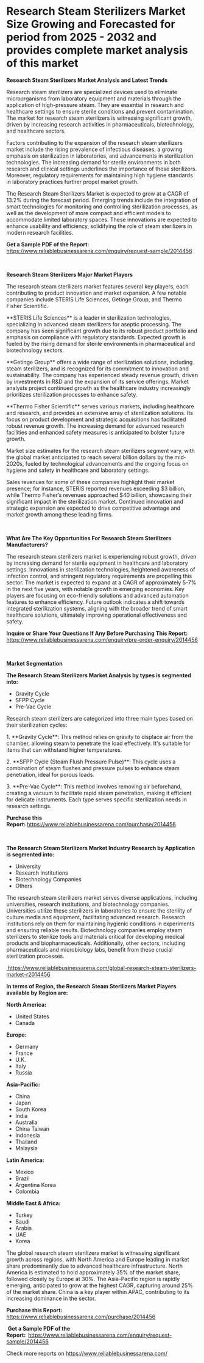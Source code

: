 <p><h1>Research Steam Sterilizers Market Size Growing and Forecasted for period from 2025 - 2032 and provides complete market analysis of this market</h1></p><p><strong>Research Steam Sterilizers Market Analysis and Latest Trends</strong></p>
<p><p>Research steam sterilizers are specialized devices used to eliminate microorganisms from laboratory equipment and materials through the application of high-pressure steam. They are essential in research and healthcare settings to ensure sterile conditions and prevent contamination. The market for research steam sterilizers is witnessing significant growth, driven by increasing research activities in pharmaceuticals, biotechnology, and healthcare sectors.</p><p>Factors contributing to the expansion of the research steam sterilizers market include the rising prevalence of infectious diseases, a growing emphasis on sterilization in laboratories, and advancements in sterilization technologies. The increasing demand for sterile environments in both research and clinical settings underlines the importance of these sterilizers. Moreover, regulatory requirements for maintaining high hygiene standards in laboratory practices further propel market growth.</p><p>The Research Steam Sterilizers Market is expected to grow at a CAGR of 13.2% during the forecast period. Emerging trends include the integration of smart technologies for monitoring and controlling sterilization processes, as well as the development of more compact and efficient models to accommodate limited laboratory spaces. These innovations are expected to enhance usability and efficiency, solidifying the role of steam sterilizers in modern research facilities.</p></p>
<p><strong>Get a Sample PDF of the Report:&nbsp;</strong> <a href="https://www.reliablebusinessarena.com/enquiry/request-sample/2014456?utm_campaign=1990&utm_medium=2&utm_source=Github&utm_content=ia&utm_term=17012025&utm_id=research-steam-sterilizers">https://www.reliablebusinessarena.com/enquiry/request-sample/2014456</a></p>
<p>&nbsp;</p>
<p><strong>Research Steam Sterilizers Major Market Players</strong></p>
<p><p>The research steam sterilizers market features several key players, each contributing to product innovation and market expansion. A few notable companies include STERIS Life Sciences, Getinge Group, and Thermo Fisher Scientific.</p><p>**STERIS Life Sciences** is a leader in sterilization technologies, specializing in advanced steam sterilizers for aseptic processing. The company has seen significant growth due to its robust product portfolio and emphasis on compliance with regulatory standards. Expected growth is fueled by the rising demand for sterile environments in pharmaceutical and biotechnology sectors.</p><p>**Getinge Group** offers a wide range of sterilization solutions, including steam sterilizers, and is recognized for its commitment to innovation and sustainability. The company has experienced steady revenue growth, driven by investments in R&D and the expansion of its service offerings. Market analysts project continued growth as the healthcare industry increasingly prioritizes sterilization processes to enhance safety.</p><p>**Thermo Fisher Scientific** serves various markets, including healthcare and research, and provides an extensive array of sterilization solutions. Its focus on product development and strategic acquisitions has facilitated robust revenue growth. The increasing demand for advanced research facilities and enhanced safety measures is anticipated to bolster future growth.</p><p>Market size estimates for the research steam sterilizers segment vary, with the global market anticipated to reach several billion dollars by the mid-2020s, fueled by technological advancements and the ongoing focus on hygiene and safety in healthcare and laboratory settings.</p><p>Sales revenues for some of these companies highlight their market presence; for instance, STERIS reported revenues exceeding $3 billion, while Thermo Fisher’s revenues approached $40 billion, showcasing their significant impact in the sterilization market. Continued innovation and strategic expansion are expected to drive competitive advantage and market growth among these leading firms.</p></p>
<p>&nbsp;</p>
<p><strong>What Are The Key Opportunities For Research Steam Sterilizers Manufacturers?</strong></p>
<p><p>The research steam sterilizers market is experiencing robust growth, driven by increasing demand for sterile equipment in healthcare and laboratory settings. Innovations in sterilization technologies, heightened awareness of infection control, and stringent regulatory requirements are propelling this sector. The market is expected to expand at a CAGR of approximately 5-7% in the next five years, with notable growth in emerging economies. Key players are focusing on eco-friendly solutions and advanced automation features to enhance efficiency. Future outlook indicates a shift towards integrated sterilization systems, aligning with the broader trend of smart healthcare solutions, ultimately improving operational effectiveness and safety.</p></p>
<p><strong>Inquire or Share Your Questions If Any Before Purchasing This Report:</strong> <a href="https://www.reliablebusinessarena.com/enquiry/pre-order-enquiry/2014456?utm_campaign=1990&utm_medium=2&utm_source=Github&utm_content=ia&utm_term=17012025&utm_id=research-steam-sterilizers">https://www.reliablebusinessarena.com/enquiry/pre-order-enquiry/2014456</a></p>
<p>&nbsp;</p>
<p><strong>Market Segmentation</strong></p>
<p><strong>The Research Steam Sterilizers Market Analysis by types is segmented into:</strong></p>
<p><ul><li>Gravity Cycle</li><li>SFPP Cycle</li><li>Pre-Vac Cycle</li></ul></p>
<p><p>Research steam sterilizers are categorized into three main types based on their sterilization cycles: </p><p>1. **Gravity Cycle**: This method relies on gravity to displace air from the chamber, allowing steam to penetrate the load effectively. It's suitable for items that can withstand higher temperatures.</p><p>2. **SFPP Cycle (Steam Flush Pressure Pulse)**: This cycle uses a combination of steam flushes and pressure pulses to enhance steam penetration, ideal for porous loads.</p><p>3. **Pre-Vac Cycle**: This method involves removing air beforehand, creating a vacuum to facilitate rapid steam penetration, making it efficient for delicate instruments. Each type serves specific sterilization needs in research settings.</p></p>
<p><strong>Purchase this Report:&nbsp;</strong><a href="https://www.reliablebusinessarena.com/purchase/2014456?utm_campaign=1990&utm_medium=2&utm_source=Github&utm_content=ia&utm_term=17012025&utm_id=research-steam-sterilizers">https://www.reliablebusinessarena.com/purchase/2014456</a></p>
<p>&nbsp;</p>
<p><strong>The Research Steam Sterilizers Market Industry Research by Application is segmented into:</strong></p>
<p><ul><li>University</li><li>Research Institutions</li><li>Biotechnology Companies</li><li>Others</li></ul></p>
<p><p>The research steam sterilizers market serves diverse applications, including universities, research institutions, and biotechnology companies. Universities utilize these sterilizers in laboratories to ensure the sterility of culture media and equipment, facilitating advanced research. Research institutions rely on them for maintaining hygienic conditions in experiments and ensuring reliable results. Biotechnology companies employ steam sterilizers to sterilize tools and materials critical for developing medical products and biopharmaceuticals. Additionally, other sectors, including pharmaceuticals and microbiology labs, benefit from these crucial sterilization processes.</p></p>
<p><a href="https://www.reliablebusinessarena.com/global-research-steam-sterilizers-market-r2014456?utm_campaign=1990&utm_medium=2&utm_source=Github&utm_content=ia&utm_term=17012025&utm_id=research-steam-sterilizers">&nbsp;https://www.reliablebusinessarena.com/global-research-steam-sterilizers-market-r2014456</a></p>
<p><strong>In terms of Region, the Research Steam Sterilizers Market Players available by Region are:</strong></p>
<p>
    <p> <strong> North America: </strong>
        <ul>
            <li>United States</li>
            <li>Canada</li>
        </ul>
        </p> 
    <p> <strong> Europe: </strong>
        <ul>
            <li>Germany</li>
            <li>France</li>
            <li>U.K.</li>
            <li>Italy</li>
            <li>Russia</li>
        </ul>
        </p> 
    <p> <strong> Asia-Pacific: </strong>
        <ul>
            <li>China</li>
            <li>Japan</li>
            <li>South Korea</li>
            <li>India</li>
            <li>Australia</li>
            <li>China Taiwan</li>
            <li>Indonesia</li>
            <li>Thailand</li>
            <li>Malaysia</li>
        </ul>
        </p> 
    <p> <strong> Latin America: </strong>
        <ul>
            <li>Mexico</li>
            <li>Brazil</li>
            <li>Argentina Korea</li>
            <li>Colombia</li>
        </ul>
        </p> 
    <p> <strong> Middle East & Africa: </strong>
        <ul>
            <li>Turkey</li>
            <li>Saudi</li>
            <li>Arabia</li>
            <li>UAE</li>
            <li>Korea</li>
        </ul>
    </p>
    </p>
<p><p>The global research steam sterilizers market is witnessing significant growth across regions, with North America and Europe leading in market share predominantly due to advanced healthcare infrastructure. North America is estimated to hold approximately 35% of the market share, followed closely by Europe at 30%. The Asia-Pacific region is rapidly emerging, anticipated to grow at the highest CAGR, capturing around 25% of the market share. China is a key player within APAC, contributing to its increasing dominance in the sector.</p></p>
<p><strong>Purchase this Report: </strong><a href="https://www.reliablebusinessarena.com/purchase/2014456?utm_campaign=1990&utm_medium=2&utm_source=Github&utm_content=ia&utm_term=17012025&utm_id=research-steam-sterilizers">https://www.reliablebusinessarena.com/purchase/2014456</a></p>
<p>&nbsp;<strong>Get a Sample PDF of the Report:&nbsp;&nbsp;</strong><a href="https://www.reliablebusinessarena.com/enquiry/request-sample/2014456?utm_campaign=1990&utm_medium=2&utm_source=Github&utm_content=ia&utm_term=17012025&utm_id=research-steam-sterilizers">https://www.reliablebusinessarena.com/enquiry/request-sample/2014456</a></p>
<p><strong></strong></p>
<p>Check more reports on <a href="https://www.reliablebusinessarena.com/?utm_campaign=1990&utm_medium=2&utm_source=Github&utm_content=ia&utm_term=17012025&utm_id=research-steam-sterilizers">https://www.reliablebusinessarena.com/</a></p>